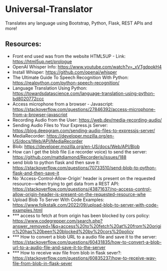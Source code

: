 # Universal-Translator
Translates any language using Bootstrap, Python, Flask, REST APIs and more!

## Resources:
- Front end used was from the website HTML5UP - Link: https://html5up.net/prologue
- OpenAI Whisper Info: https://www.youtube.com/watch?v=_xVTgdpokH4
- Install Whisper: https://github.com/openai/whisper
- The Ultimate Guide To Speech Recognition With Python: https://realpython.com/python-speech-recognition/
- Language Translation Using Python: https://towardsdatascience.com/language-translation-using-python-bd8020772ccc
- Access microphone from a browser - Javascript: https://stackoverflow.com/questions/27846392/access-microphone-from-a-browser-javascript
- Recording Audio from the User: https://web.dev/media-recording-audio/
- Sending Audio Files to Your Express.js Server: https://blog.deepgram.com/sending-audio-files-to-expressjs-server/
- MediaRecorder: https://developer.mozilla.org/en-US/docs/Web/API/MediaRecorder
- Blob: https://developer.mozilla.org/en-US/docs/Web/API/Blob
- How can I get the blob file (i.e recorder voice) to send the server: https://github.com/mattdiamond/Recorderjs/issues/188
- send blob to python flask and then save it: https://stackoverflow.com/questions/70733510/send-blob-to-python-flask-and-then-save-it
- No 'Access-Control-Allow-Origin' header is present on the requested resource—when trying to get data from a REST API: https://stackoverflow.com/questions/43871637/no-access-control-allow-origin-header-is-present-on-the-requested-resource-whe
- Upload Blob To Server With Code Examples: https://www.folkstalk.com/2022/09/upload-blob-to-server-with-code-examples.html
- *** access to fetch at from origin has been blocked by cors policy: https://www.codegrepper.com/search.php?answer_removed=1&q=access%20to%20fetch%20at%20from%20origin%20has%20been%20blocked%20by%20cors%20policy
- *** How to convert a blob URL to a audio file and save it to the server: https://stackoverflow.com/questions/60431835/how-to-convert-a-blob-url-to-a-audio-file-and-save-it-to-the-server
- *** How to receive wav file from blob in flask sever?: https://stackoverflow.com/questions/60835237/how-to-receive-wav-file-from-blob-in-flask-sever
